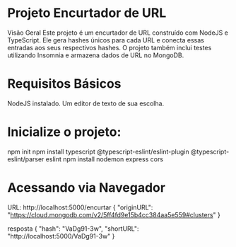 # Projeto Encurtador de URL
Visão Geral
Este projeto é um encurtador de URL construído com NodeJS e TypeScript. Ele gera hashes únicos para cada URL e conecta essas entradas aos seus respectivos hashes. O projeto também inclui testes utilizando Insomnia e armazena dados de URL no MongoDB.

# Requisitos Básicos
NodeJS instalado.
Um editor de texto de sua escolha.

# Inicialize o projeto:
npm init
npm install typescript @typescript-eslint/eslint-plugin @typescript-eslint/parser eslint
npm install nodemon express cors


# Acessando via Navegador
URL: http://localhost:5000/encurtar
{
  "originURL": "https://cloud.mongodb.com/v2/5ff4fd9e15b4cc384aa5e559#clusters"
}

resposta
{
  "hash": "VaDg91-3w",
  "shortURL": "http://localhost:5000/VaDg91-3w"
}